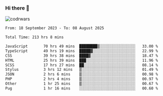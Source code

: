 ### Hi there 👋


![codrwars](https://www.codewars.com/users/rsschool_c9af20f58c35c696/badges/micro) 

<!--START_SECTION:waka-->

```txt
From: 18 September 2023 - To: 08 August 2025

Total Time: 213 hrs 8 mins

JavaScript       70 hrs 49 mins  ████████▒░░░░░░░░░░░░░░░░   33.00 %
TypeScript       49 hrs 19 mins  █████▓░░░░░░░░░░░░░░░░░░░   22.99 %
CSS              39 hrs 38 mins  ████▓░░░░░░░░░░░░░░░░░░░░   18.47 %
HTML             25 hrs 39 mins  ███░░░░░░░░░░░░░░░░░░░░░░   11.96 %
SCSS             17 hrs 27 mins  ██░░░░░░░░░░░░░░░░░░░░░░░   08.14 %
Stylus           3 hrs 12 mins   ▒░░░░░░░░░░░░░░░░░░░░░░░░   01.49 %
JSON             2 hrs 6 mins    ▒░░░░░░░░░░░░░░░░░░░░░░░░   00.98 %
PHP              2 hrs 4 mins    ▒░░░░░░░░░░░░░░░░░░░░░░░░   00.97 %
Other            1 hr 25 mins    ▒░░░░░░░░░░░░░░░░░░░░░░░░   00.67 %
Pug              1 hr 16 mins    ░░░░░░░░░░░░░░░░░░░░░░░░░   00.60 %
```

<!--END_SECTION:waka-->
